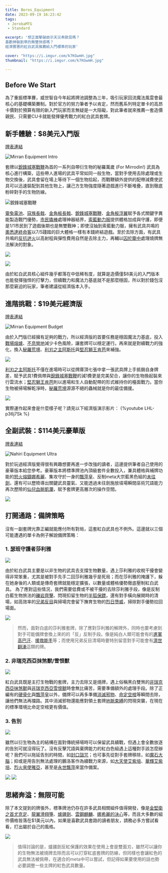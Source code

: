 ```yaml
---
title: Boros_Equipment
date: 2023-09-19 16:23:42
tags: 
 - JerobaMTG
 - Standard

excerpt: '想正面擊破啟示天災希歐蕊嗎？
喜歡神裝割草的無雙快感嗎？
經濟實惠的紅白武具推薦給入門標準的玩家'

cover: "https://i.imgur.com/k7KGwmH.jpg"
thumbnail: "https://i.imgur.com/k7KGwmH.jpg"

---
```


## Before We Start

為了重振標準賽，威世智自今年起將牌池調整為三年，吸引玩家回流魔法風雲會最核心的基礎構築賽制。對於官方的努力筆者予以肯定，然而舊系列特定單卡的高昂卡價對於預算有限的新入門玩家而言無疑是一大阻礙，對此筆者就來推薦一套造價親民、只需要CU卡就能發揮優秀戰力的紅白武具套牌。

## 新手體驗：$8美元入門版

[牌表連結](https://www.mtggoldfish.com/deck/5856660#paper)

![Mirran Equipment Intro](https://i.imgur.com/jpYfP5y.png)

套牌以[銳鋒城塞戰鞭](https://magicwizards.s3.ap-northeast-1.amazonaws.com/images/cards/0197_MTGONE_Main.png)為首的一系列自帶衍生物的秘羅萬歲 (For Mirrodin!) 武具為核心進行構築，這些帶人進場的武具平常如同一般生物，當對手使用去除處理或生物交換後，武具會留在場上等待下一個生物拾起，而戰鞭額外提供的配帶減費使武具可以迅速裝配到其他生物上，讓己方生物強度隨著遊戲進行不斷堆疊，直到徹底粉碎對手的生物防線。

![銳鋒城塞戰鞭](https://i.imgur.com/egPjtR4.png)

[靈兔電池](https://cards.scryfall.io/large/front/5/d/5d33a5b7-797b-4079-8d62-edd124c0fb5a.jpg?1654567784)、[寇族長戟](https://magicwizards.s3.ap-northeast-1.amazonaws.com/images/cards/0027_MTGMOM_Main.png)、[金角板長戟](https://magicwizards.s3.ap-northeast-1.amazonaws.com/images/cards/0136_MTGONE_Main.png)、[銳鋒城塞戰鞭](https://magicwizards.s3.ap-northeast-1.amazonaws.com/images/cards/0197_MTGONE_Main.png)、[金角板浮翼](https://magicwizards.s3.ap-northeast-1.amazonaws.com/images/cards/0014_MTGONE_Main.png)賦予各式關鍵字異能製造戰鬥優勢，[市民撬棒](https://scryfall.com/card/snc/8/citizens-crowbar)處理神器結界，[索藍動力服](https://magicwizards.s3.ap-northeast-1.amazonaws.com/images/cards/0253_MTGBRO_Main.png)提供體格加成與守護，即便是1/1市民到了遊戲後期也是無雙戰神；即使沒抽到索藍動力服，擁有武具共鳴的[奧悉達終命客](https://magicwizards.s3.ap-northeast-1.amazonaws.com/images/cards/0143_MTGONE_Main.png)以7/5踐踏的巨大體格一樣有本錢終結遊戲。至於去除方面，有武具共鳴的[反抗迸火](https://magicwizards.s3.ap-northeast-1.amazonaws.com/images/cards/0144_MTGONE_Main.png)以高射程與彈性費用自然是去除主力，再輔以[囚於籠中](https://magicwizards.s3.ap-northeast-1.amazonaws.com/images/cards/0008_MTGWOE_Main.png)處理燒牌無法解決的對象。

![](https://i.imgur.com/LzgMcyL.png)

![](https://i.imgur.com/OF3bhqu.png)

由於紅白武具核心組件幾乎都落在中低稀有度，就算是造價僅$8美元的入門版本也能發揮強悍的打擊力，但續戰力和魔法力基底就不是那麼穩固，所以對於錢包沒那麼窘迫的玩家，筆者建議從經濟版本入手。

## 進階挑戰：$19美元經濟版

[牌表連結](https://www.mtggoldfish.com/deck/5856674#paper)

![Mirran Equipment Budget](https://i.imgur.com/HanGOht.png)

由於入門版已經擁有足夠的戰力，所以經濟版的首要任務是穩固魔法力基底，投入[戰場熔爐](https://magicwizards.s3.ap-northeast-1.amazonaws.com/images/cards/0257_MTGBRO_Main.png)、[不息營地](https://magicwizards.s3.ap-northeast-1.amazonaws.com/images/cards/0257_MTGWOE_Main.png)減少卡色風險，讓套牌可以穩定運行。再來就是對續戰力的強化，換入[秘羅荒境](https://magicwizards.s3.ap-northeast-1.amazonaws.com/images/cards/0254_MTGONE_Main.png)、[利刃之主阿斯托](https://magicwizards.s3.ap-northeast-1.amazonaws.com/images/cards/0194_MTGDMU_Main.png)與[堅忍獅王肯芭](https://magicwizards.s3.ap-northeast-1.amazonaws.com/images/cards/0019_MTGONE_Main.png)來補強。

![](https://i.imgur.com/vqPd4ZG.png)

[利刃之主阿斯托](https://magicwizards.s3.ap-northeast-1.amazonaws.com/images/cards/0194_MTGDMU_Main.png)不僅在進場時可以從牌庫頂七張中拿一張武具牌上手抵銷自身牌差，賦予武具1費佩帶與[銳鋒城塞戰鞭](https://magicwizards.s3.ap-northeast-1.amazonaws.com/images/cards/0197_MTGONE_Main.png)的減1費更是完美契合，讓你的生物換起裝來行雲流水；[堅忍獅王肯芭](https://magicwizards.s3.ap-northeast-1.amazonaws.com/images/cards/0019_MTGONE_Main.png)則以進場和生人自動配帶的形式維持你的檯面戰力。當你生物被掃場解乾淨時，[秘羅荒境](https://magicwizards.s3.ap-northeast-1.amazonaws.com/images/cards/0254_MTGONE_Main.png)源源不絕的蟲械就是你的最佳備援。

![](https://i.imgur.com/iFN76s5.png)

實際運作起來會是什麼樣子呢？請見以下經濟版演示影片：
{%youtube LHL-p36j7Sk %}


## 全副武裝：$114美元豪華版

[牌表連結](https://www.mtggoldfish.com/deck/5856678)

![Nahiri Equipment Ultra](https://i.imgur.com/daOT6Kz.png)

對於玩過經濟版覺得很有興趣想要再進一步改強的讀者，這邊提供筆者自己使用的豪華版本給您參考。豪華版本將標準牌池內頂級套件全數投入，兼具體格與補牌功能的[怒火熔鑄娜希麗](https://magicwizards.s3.ap-northeast-1.amazonaws.com/images/cards/0036_MTGMOM_Epil.png)、集攻守於一身的[飄萍皇](https://cards.scryfall.io/large/front/f/a/fab2d8a9-ab4c-4225-a570-22636293c17d.jpg?1654566563)、反制meta大宗藍黑色組的[未往劍](https://magicwizards.s3.ap-northeast-1.amazonaws.com/images/cards/0265_MTGMOM_Main.png)，還有可以歷險導出關鍵武具靈氣、又能透過未往劍施放墳場瞬間巫術咒語能力再次歷險的[仙兒血脈凱瀾](https://magicwizards.s3.ap-northeast-1.amazonaws.com/images/cards/0230_MTGWOE_Main.png)，賦予套牌更高層次的操作空間。

![](https://i.imgur.com/1bKDPjO.png)

## 打開通路：備牌策略

沒有一副套牌光靠正編就能應付所有對局，這套紅白武具也不例外。這邊就以三個可能遭遇的單卡為例子解說備牌策略：

### 1. 瑟班守護者莎利雅

![](https://i.imgur.com/HAEoxMb.jpg)

由於紅白武具主要是以非生物的武具去支撐生物數量，遇上莎利雅的收稅干擾會變得非常笨重，尤其是被對手先手二回莎利雅幾乎是死局；而在莎利雅的掩護下，躲在她身後的人類或是傳奇套牌就能穩定擴張，以數量或體格優勢徹底壓制紅白武具。
為了應對這些情況，我們需要低費或不被干擾的去除莎利雅手段，像是反制白藍生物旅法的[礫岩齊擊](https://scryfall.com/card/mom/152/lithomantic-barrage)、閃現扣留生物的[半狐保鏢](https://scryfall.com/card/woe/39/werefox-bodyguard)，還有對手橫向展開時的清場，如高效率的[兄弟反目](https://scryfall.com/card/bro/128/brotherhoods-end)與掃場完會留下撫育生物的[烈日墮威](https://scryfall.com/card/mom/40/sunfall)，掃除對手優勢拉回場面。

![](https://i.imgur.com/tlMOnJc.jpg)

> 然而，面對白底的莎利雅套牌，除了應對莎利雅的解牌外，同時也要考慮到對手可能備牌會換上來的的「反」反制手段。像是純白人類可能會有的[進軍高巴汗](https://scryfall.com/card/mom/22/invasion-of-gobakhan-lightshield-array)、[援救能手](https://cards.scryfall.io/large/front/b/4/b404d6c7-0b65-4c6a-b141-9dffbeb120db.jpg?1664409628)等；而使用兄弟反目清場時要特別留意對手可能會有[濟世翻湧](https://cards.scryfall.io/large/front/4/1/41d25ee5-0348-4206-bb6a-ccb0a599ac87.jpg?1682202925)這類的牌。

### 2. 非瑞克西亞抹煞獸/雪恨獸 

![](https://i.imgur.com/HMCUmTo.jpg)

紅白武具既是主打生物戰的套牌，主力去除又是燒牌，遇上俗稱黑白雙煞的[非瑞克西亞抹煞獸](https://scryfall.com/card/one/105/phyrexian-obliterator)與[非瑞克西亞雪恨獸](https://scryfall.com/card/one/27/phyrexian-vindicator)時會無比痛苦，需要準備額外的處理手段。除了正編有的[硬骨化](https://cards.scryfall.io/large/front/0/d/0da03224-c1af-438f-96c2-b0e41e1070b7.jpg?1680795456)與[飄萍皇](https://cards.scryfall.io/large/front/f/a/fab2d8a9-ab4c-4225-a570-22636293c17d.jpg?1654566563)以外，備牌可以再多準備[消滅邪物](https://scryfall.com/card/dmu/17/destroy-evil)、[命定空棺](https://scryfall.com/card/mid/18/fateful-absence)等瞬間去除，讓他們無法再擋路。其中消滅邪物還能應對領土套牌[地脈束縛](https://scryfall.com/card/dmu/24/leyline-binding)的閃現突襲，在現在的標準環境比命定空棺更有價值。

### 3. 告別

![](https://i.imgur.com/ckq65Y3.jpg)

雖然以衍生物為主的結構在面對傳統掃場時可以保留武具續戰，但遇上會全數放逐的告別可就沒得玩了。沒有反擊咒語與棄牌能力的紅白色組遇上這種對手該怎麼辦呢？我們可以拖延告別的時間，如[封口詛咒](https://scryfall.com/card/mid/15/curse-of-silence)；也可事先從對手套牌移除，如[魔石大腦](https://scryfall.com/card/bro/247/the-stone-brain)；抑或是用告別無法處理的鵬洛客作為續戰力來源，如[大天使艾紫培](https://scryfall.com/card/mom/6/archangel-elspeth)、[華輝艾紫培](https://scryfall.com/card/snc/11/elspeth-resplendent)、[烈火來使雅亞](https://scryfall.com/card/dmu/133/jaya-fiery-negotiator)，甚至是[永世飄萍](https://scryfall.com/card/one/11/the-eternal-wanderer)來當作備案。

![](https://i.imgur.com/CVs34eu.jpg)
![](https://i.imgur.com/kP7nuXY.jpg)

## 思緒奔溢：無限可能

除了本文提到的牌張外，標準牌池仍存在許多武具相關組件值得開發，像是[金堅衛之首尤克定](https://magicwizards.s3.ap-northeast-1.amazonaws.com/images/cards/0203_MTGONE_Main.png)、[龍翼滑翔箏](https://magicwizards.s3.ap-northeast-1.amazonaws.com/images/cards/0128_MTGONE_Main.png)、[爐疆劍](https://magicwizards.s3.ap-northeast-1.amazonaws.com/images/cards/0244_MTGONE_Main.png)、[雲鋼麒麟](https://scryfall.com/card/neo/8/cloudsteel-kirin)、[娜希麗的決心](https://magicwizards.s3.ap-northeast-1.amazonaws.com/images/cards/0037_MTGMOM_Epil.png)等，而且大多數的組件價格皆落在$1美元以內，如果是喜歡武具套路的讀者朋友，請務必多方嘗試看看，打出屬於自己的風格。

![](https://i.imgur.com/q66PscY.png)

> 值得討論的是，爐疆劍反紅保護的效果在使用上會是雙面刃，雖然可以讓你的生物無法被燒牌去除而且可以打穿紅底套牌的防線，但同樣也會讓紅色的武具無法被佩帶，在適合的meta中可以嘗試，但記得如果要使用的話也勢必要調整一些主牌的紅色武具數量。

